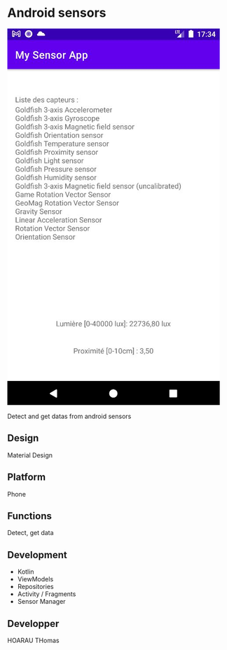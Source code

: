 # Android sensors

![start image](https://github.com/hoaraut35/sensors/blob/main/blob/sensors.JPG)


Detect and get datas from android sensors

## Design
Material Design

## Platform
Phone


## Functions
Detect, get data

## Development
- Kotlin 
- ViewModels
- Repositories
- Activity / Fragments
- Sensor Manager

## Developper
HOARAU THomas